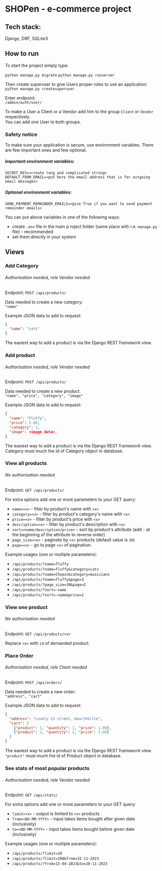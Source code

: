 # SHOPen - e-commerce project

## Tech stack:
Django, DRF, SQLite3


## How to run

To start the project simply type:

`python manage.py migrate`
`python manage.py runserver`

Then create superuser to give Users proper roles to use an application:<br>
`python manage.py createsuperuser`

Enter endpoint: <br>
`/admin/auth/user/`

To make a User a Client or a Vendor add him to the group `Client` or `Vendor` respectively.<br>
You can add one User to both groups.

### Safety notice

To make sure your application is secure, use environment variables.
There are few important ones and few optional.

##### Important environment variables:
```
SECRET_KEY=<create long and complicated string>
DEFAULT_FROM_EMAIL=<put here the email address that is for outgoing email messages>
```

##### Optional environment variables:
```
SEND_PAYMENT_REMAINDER_EMAILS=<give True if you want to send payment remainder emails>
```

You can put above variables in one of the following ways:

- create `.env` file in the main p roject folder (same place with i.e. `manage.py` file) - recommended
- set them directly in your system

#####

## Views

### Add Category
###### Authorisation needed, role Vendor needed
Endpoint: `POST /api/products/`

Data needed to create a new category:<br>
`"name"`

Example JSON data to add to request:<br>
```json
{
  "name": "cats"
}
```
The easiest way to add a product is via the Django REST framework view.


### Add product
###### Authorisation needed, role Vendor needed
Endpoint: `POST /api/products/`

Data needed to create a new product:<br>
`"name", "price", "category", "image"`

Example JSON data to add to request:<br>
```json
{
  "name": "Fluffy",
  "price": 2.00,
  "category": 1,
  "image": <image data>,
}
```
The easiest way to add a product is via the Django REST framework view.<br>
Category must much the id of Category object in database.

### View all products
###### No authorisation needed
Endpoint: `GET /api/products/`

For extra options add one or more parameters to your GET query:<br>
- `name=<x>` - filter by product's name with `<x>`<br>
- `category=<x>` - filter by product's category's name with `<x>`<br>
- `price=<x>` - filter by product's price with `<x>`<br>
- `description=<x>` - filter by product's description with `<x>`<br>
- `sort=<name/description/price>` - sort by product's attribute (add `-` at the beginning of the attribute to reverse order)<br>
- `page_size=<x>` - paginate by `<x>` products (default value is `10`)
- `page=<x>` - go to page `<x>` of pagination.<br>

Example usages (one or multiple parameters):<br>
- `/api/products/?name=fluffy`
- `/api/products/?name=fluffy&category=cats`
- `/api/products/?name=Chopin&category=musicians`
- `/api/products/?name=fluffy&page=3`
- `/api/products/?page_size=30&page=2`
- `/api/products/?sort=-name`
- `/api/products/?sort=-name&price=2`

### View one product
###### No authorisation needed

Endpoint: `GET /api/products/<x>`

Replace `<x>` with `id` of demanded product.

### Place Order
###### Authorisation needed, role Client needed

Endpoint: `POST /api/orders/`

Data needed to create a new order:<br>
`"address", "cart"`

Example JSON data to add to request:<br>
```json
{
  "address": "Lovely 13 street, HearthVille",
  "cart": [
    {"product": 1, "quantity": 1, "price": 1.00},
    {"product": 2, "quantity": 2, "price": 3.00}
  ]
}
```
The easiest way to add a product is via the Django REST framework view.<br>
`"product"` must much the id of Product object in database.


### See stats of most popular products
###### Authorisation needed, role Vendor needed

Endpoint: `GET /api/stats/`

For extra options add one or more parameters to your GET query:
- `limit=<x>` - output is limited to `<x>` products
- `from=<DD-MM-YYYY>` - input takes items bought after given date (inclusively)
- `to=<DD-MM-YYYY>` - input takes items bought before given date (inclusively)

Example usages (one or multiple parameters):<br>
- `/api/products/?limit=10`
- `/api/products/?limit=100&from=15-11-2023`
- `/api/products/?from=15-04-2023&to=20-11-2023`
